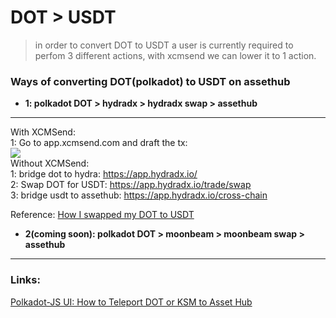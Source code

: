 # DOT &gt; USDT     

> in order to convert DOT to USDT a user is  currently required to perfom 3 different actions, with xcmsend we can lower it to 1 action.  

###  Ways of converting DOT(polkadot) to USDT on assethub    
- __1: polkadot DOT > hydradx > hydradx swap > assethub__   
------------------    
With XCMSend:   
1: Go to app.xcmsend.com and draft the tx:    
[![](/img/dot2usdt.png)](/img/dot2usdt.png)      
Without XCMSend:     
1: bridge dot to hydra:  https://app.hydradx.io/    
2: Swap DOT for USDT: https://app.hydradx.io/trade/swap  
3:  bridge usdt to assethub:  https://app.hydradx.io/cross-chain

Reference:  [How I swapped my DOT to USDT](https://luuu.substack.com/p/how-i-swapped-my-dot-to-usdt)
  
-  __2(coming soon): polkadot DOT > moonbeam > moonbeam swap > assethub__  

------------------        


 
### Links:  
[Polkadot-JS UI: How to Teleport DOT or KSM to Asset Hub](https://support.polkadot.network/support/solutions/articles/65000181119)   



